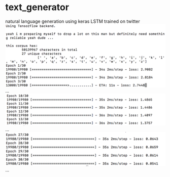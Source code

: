 # text_generator
natural language generation using keras LSTM trained on twitter
![](https://raw.githubusercontent.com/mohammedterry/text_generator/master/training.png)
...
![](https://raw.githubusercontent.com/mohammedterry/text_generator/master/training2.png)
...
![](https://raw.githubusercontent.com/mohammedterry/text_generator/master/training3.png)
...
